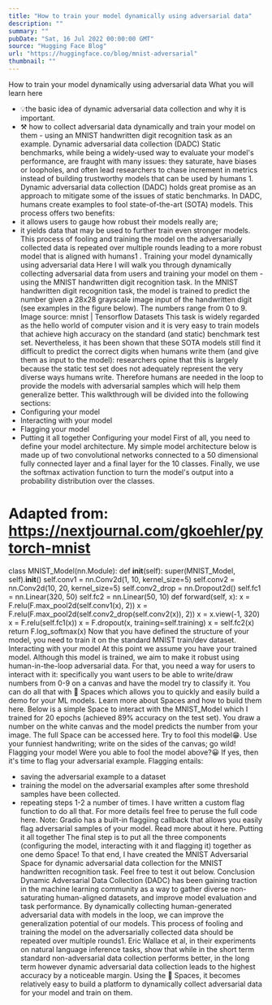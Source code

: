 ```yaml
---
title: "How to train your model dynamically using adversarial data"
description: ""
summary: ""
pubDate: "Sat, 16 Jul 2022 00:00:00 GMT"
source: "Hugging Face Blog"
url: "https://huggingface.co/blog/mnist-adversarial"
thumbnail: ""
---
```


How to train your model dynamically using adversarial data
What you will learn here
- 💡the basic idea of dynamic adversarial data collection and why it is important.
- ⚒ how to collect adversarial data dynamically and train your model on them - using an MNIST handwritten digit recognition task as an example.
Dynamic adversarial data collection (DADC)
Static benchmarks, while being a widely-used way to evaluate your model's performance, are fraught with many issues: they saturate, have biases or loopholes, and often lead researchers to chase increment in metrics instead of building trustworthy models that can be used by humans 1.
Dynamic adversarial data collection (DADC) holds great promise as an approach to mitigate some of the issues of static benchmarks. In DADC, humans create examples to fool state-of-the-art (SOTA) models. This process offers two benefits:
- it allows users to gauge how robust their models really are;
- it yields data that may be used to further train even stronger models.
This process of fooling and training the model on the adversarially collected data is repeated over multiple rounds leading to a more robust model that is aligned with humans1 .
Training your model dynamically using adversarial data
Here I will walk you through dynamically collecting adversarial data from users and training your model on them - using the MNIST handwritten digit recognition task.
In the MNIST handwritten digit recognition task, the model is trained to predict the number given a 28x28
grayscale image input of the handwritten digit (see examples in the figure below). The numbers range from 0 to 9.
Image source: mnist | Tensorflow Datasets
This task is widely regarded as the hello world of computer vision and it is very easy to train models that achieve high accuracy on the standard (and static) benchmark test set. Nevertheless, it has been shown that these SOTA models still find it difficult to predict the correct digits when humans write them (and give them as input to the model): researchers opine that this is largely because the static test set does not adequately represent the very diverse ways humans write. Therefore humans are needed in the loop to provide the models with adversarial samples which will help them generalize better.
This walkthrough will be divided into the following sections:
- Configuring your model
- Interacting with your model
- Flagging your model
- Putting it all together
Configuring your model
First of all, you need to define your model architecture. My simple model architecture below is made up of two convolutional networks connected to a 50 dimensional fully connected layer and a final layer for the 10 classes. Finally, we use the softmax activation function to turn the model's output into a probability distribution over the classes.
# Adapted from: https://nextjournal.com/gkoehler/pytorch-mnist
class MNIST_Model(nn.Module):
def __init__(self):
super(MNIST_Model, self).__init__()
self.conv1 = nn.Conv2d(1, 10, kernel_size=5)
self.conv2 = nn.Conv2d(10, 20, kernel_size=5)
self.conv2_drop = nn.Dropout2d()
self.fc1 = nn.Linear(320, 50)
self.fc2 = nn.Linear(50, 10)
def forward(self, x):
x = F.relu(F.max_pool2d(self.conv1(x), 2))
x = F.relu(F.max_pool2d(self.conv2_drop(self.conv2(x)), 2))
x = x.view(-1, 320)
x = F.relu(self.fc1(x))
x = F.dropout(x, training=self.training)
x = self.fc2(x)
return F.log_softmax(x)
Now that you have defined the structure of your model, you need to train it on the standard MNIST train/dev dataset.
Interacting with your model
At this point we assume you have your trained model. Although this model is trained, we aim to make it robust using human-in-the-loop adversarial data. For that, you need a way for users to interact with it: specifically you want users to be able to write/draw numbers from 0-9 on a canvas and have the model try to classify it. You can do all that with 🤗 Spaces which allows you to quickly and easily build a demo for your ML models. Learn more about Spaces and how to build them here.
Below is a simple Space to interact with the MNIST_Model
which I trained for 20 epochs (achieved 89% accuracy on the test set). You draw a number on the white canvas and the model predicts the number from your image. The full Space can be accessed here. Try to fool this model😁. Use your funniest handwriting; write on the sides of the canvas; go wild!
Flagging your model
Were you able to fool the model above?😀 If yes, then it's time to flag your adversarial example. Flagging entails:
- saving the adversarial example to a dataset
- training the model on the adversarial examples after some threshold samples have been collected.
- repeating steps 1-2 a number of times.
I have written a custom flag
function to do all that. For more details feel free to peruse the full code here.
Note: Gradio has a built-in flaggiing callback that allows you easily flag adversarial samples of your model. Read more about it here.
Putting it all together
The final step is to put all the three components (configuring the model, interacting with it and flagging it) together as one demo Space! To that end, I have created the MNIST Adversarial Space for dynamic adversarial data collection for the MNIST handwritten recognition task. Feel free to test it out below.
Conclusion
Dynamic Adversarial Data Collection (DADC) has been gaining traction in the machine learning community as a way to gather diverse non-saturating human-aligned datasets, and improve model evaluation and task performance. By dynamically collecting human-generated adversarial data with models in the loop, we can improve the generalization potential of our models.
This process of fooling and training the model on the adversarially collected data should be repeated over multiple rounds1. Eric Wallace et al, in their experiments on natural language inference tasks, show that while in the short term standard non-adversarial data collection performs better, in the long term however dynamic adversarial data collection leads to the highest accuracy by a noticeable margin.
Using the 🤗 Spaces, it becomes relatively easy to build a platform to dynamically collect adversarial data for your model and train on them.